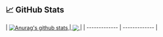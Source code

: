 ## 📈 GitHub Stats ## 

| <a href="https://github-readme-stats.vercel.app/api?username=ILoVeHuBaBuBa&show_icons=true&include_all_commits=true&theme=great-gatsby&hide_border=true">
<img align="center" src="https://github-readme-stats.vercel.app/api?username=ILoVeHuBaBuBa&show_icons=true&include_commits=true&theme=great-gatsby&hide_border=true" alt="Anurag's github stats" />
</a>|<a href="https://github-readme-stats.vercel.app/api/top-langs/?username=ILoVeHuBaBuBa&layout=compact&theme=great-gatsby&hide_border=true">
<img align="center" src="https://github-readme-stats.vercel.app/api/top-langs/?username=ILoVeHuBaBuBa&layout=compact&theme=great-gatsby&hide_border=true" />
</a> |
| ------------- | ------------- |
